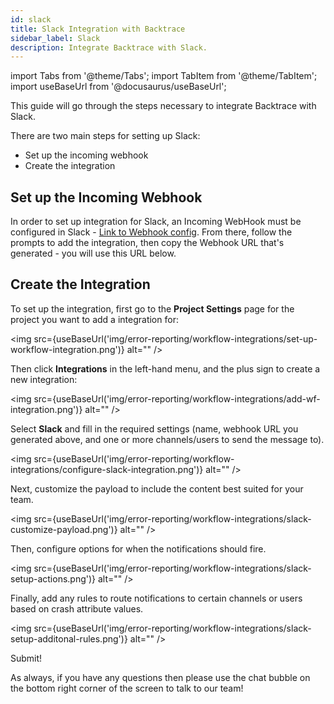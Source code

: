 ```yaml
---
id: slack
title: Slack Integration with Backtrace
sidebar_label: Slack
description: Integrate Backtrace with Slack.
---
```

import Tabs from '@theme/Tabs';
import TabItem from '@theme/TabItem';
import useBaseUrl from '@docusaurus/useBaseUrl';

This guide will go through the steps necessary to integrate Backtrace with Slack.

There are two main steps for setting up Slack:
- Set up the incoming webhook
- Create the integration

## Set up the Incoming Webhook
In order to set up integration for Slack, an Incoming WebHook must be configured in Slack - [Link to Webhook config](https://my.slack.com/services/new/incoming-webhook/). From there, follow the prompts to add the integration, then copy the Webhook URL that's generated - you will use this URL below.

## Create the Integration
To set up the integration, first go to the **Project Settings** page for the project you want to add a integration for:

<img src={useBaseUrl('img/error-reporting/workflow-integrations/set-up-workflow-integration.png')} alt="" />

Then click **Integrations** in the left-hand menu, and the plus sign to create a new integration:

<img src={useBaseUrl('img/error-reporting/workflow-integrations/add-wf-integration.png')} alt="" />

Select **Slack** and fill in the required settings (name, webhook URL you generated above, and one or more channels/users to send the message to).

<img src={useBaseUrl('img/error-reporting/workflow-integrations/configure-slack-integration.png')} alt="" />

Next, customize the payload to include the content best suited for your team.

<img src={useBaseUrl('img/error-reporting/workflow-integrations/slack-customize-payload.png')} alt="" />

Then, configure options for when the notifications should fire.

<img src={useBaseUrl('img/error-reporting/workflow-integrations/slack-setup-actions.png')} alt="" />

Finally, add any rules to route notifications to certain channels or users based on crash attribute values.

<img src={useBaseUrl('img/error-reporting/workflow-integrations/slack-setup-additonal-rules.png')} alt="" />

Submit!

As always, if you have any questions then please use the chat bubble on the bottom right corner of the screen to talk to our team!
